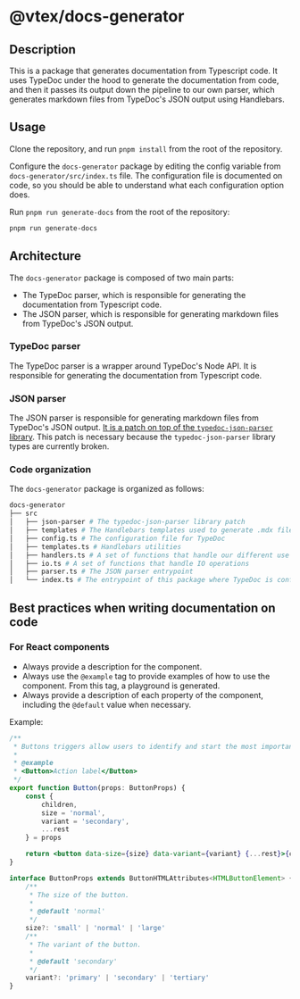 # @vtex/docs-generator

## Description

This is a package that generates documentation from Typescript code. It uses TypeDoc under the hood to generate the documentation from code, and then it passes its output down the pipeline to our own parser, which generates markdown files from TypeDoc's JSON output using Handlebars.

## Usage

Clone the repository, and run `pnpm install` from the root of the repository.

Configure the `docs-generator` package by editing the config variable from `docs-generator/src/index.ts` file. The configuration file is documented on code, so you should be able to understand what each configuration option does.

Run `pnpm run generate-docs` from the root of the repository:

```sh
pnpm run generate-docs
```

## Architecture

The `docs-generator` package is composed of two main parts:

- The TypeDoc parser, which is responsible for generating the documentation from Typescript code.
- The JSON parser, which is responsible for generating markdown files from TypeDoc's JSON output.

### TypeDoc parser

The TypeDoc parser is a wrapper around TypeDoc's Node API. It is responsible for generating the documentation from Typescript code.

### JSON parser

The JSON parser is responsible for generating markdown files from TypeDoc's JSON output. [It is a patch on top of the `typedoc-json-parser` library](../../patches/typedoc-json-parser@9.0.1.patch). This patch is necessary because the `typedoc-json-parser` library types are currently broken.

### Code organization

The `docs-generator` package is organized as follows:

```bash
docs-generator
├── src
│   ├── json-parser # The typedoc-json-parser library patch
│   ├── templates # The Handlebars templates used to generate .mdx files
│   ├── config.ts # The configuration file for TypeDoc
│   ├── templates.ts # Handlebars utilities
│   ├── handlers.ts # A set of functions that handle our different use cases (such as genreating a component documentation)
│   ├── io.ts # A set of functions that handle IO operations
│   ├── parser.ts # The JSON parser entrypoint
│   └── index.ts # The entrypoint of this package where TypeDoc is configured, executed and its output is passed down the pipeline to our JSON parser
```

## Best practices when writing documentation on code

### For React components

- Always provide a description for the component.
- Always use the `@example` tag to provide examples of how to use the component. From this tag, a playground is generated.
- Always provide a description of each property of the component, including the `@default` value when necessary.

Example:

```jsx
/**
 * Buttons triggers allow users to identify and start the most important actions in a container.
 *
 * @example
 * <Button>Action label</Button>
 */
export function Button(props: ButtonProps) {
    const {
        children,
        size = 'normal',
        variant = 'secondary',
        ...rest
    } = props

    return <button data-size={size} data-variant={variant} {...rest}>{children}</button>
}

interface ButtonProps extends ButtonHTMLAttributes<HTMLButtonElement> {
    /**
     * The size of the button.
     *
     * @default 'normal'
     */
    size?: 'small' | 'normal' | 'large'
    /**
     * The variant of the button.
     *
     * @default 'secondary'
     */
    variant?: 'primary' | 'secondary' | 'tertiary'
}
```
